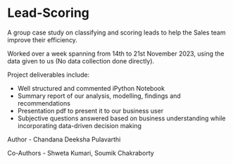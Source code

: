# Lead-Scoring

A group case study on classifying and scoring leads to help the Sales team improve their efficiency.

Worked over a week spanning from 14th to 21st November 2023, using the data given to us (No data collection done directly).

Project deliverables include: 
  - Well structured and commented iPython Notebook
  - Summary report of our analysis, modelling, findings and recommendations
  - Presentation pdf to present it to our business user
  - Subjective questions answered based on business understanding while incorporating data-driven decision making

Author - Chandana Deeksha Pulavarthi

Co-Authors - Shweta Kumari, Soumik Chakraborty

